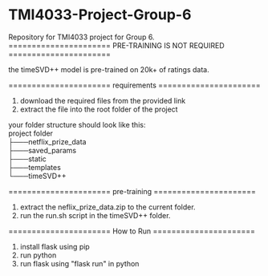 # TMI4033-Project-Group-6  
Repository for TMI4033 project for Group 6.  
====================== PRE-TRAINING IS NOT REQUIRED ======================  

the timeSVD++ model is pre-trained on 20k+ of ratings data.  

====================== requirements ======================  
1. download the required files from the provided link  
2. extract the file into the root folder of the project  

your folder structure should look like this:  
project folder  
├───netflix_prize_data  
├───saved_params  
├───static  
├───templates  
└───timeSVD++
   
====================== pre-training ======================  
1. extract the neflix_prize_data.zip to the current folder.  
2. run the run.sh script in the timeSVD++ folder.  

====================== How to Run ======================  
1. install flask using pip  
2. run python  
3. run flask using "flask run" in python  
